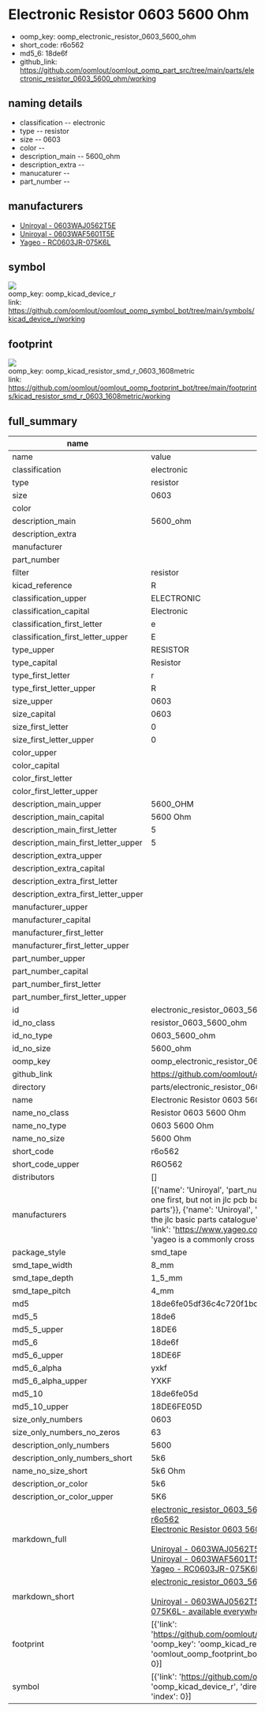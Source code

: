 # Electronic Resistor 0603 5600 Ohm

  
* oomp_key: oomp_electronic_resistor_0603_5600_ohm 
* short_code: r6o562
* md5_6: 18de6f  
* github_link: https://github.com/oomlout/oomlout_oomp_part_src/tree/main/parts/electronic_resistor_0603_5600_ohm/working  
## naming details
* classification -- electronic
* type -- resistor
* size -- 0603
* color -- 
* description_main -- 5600_ohm
* description_extra -- 
* manucaturer -- 
* part_number -- 


## manufacturers
* [Uniroyal - 0603WAJ0562T5E]()  
* [Uniroyal - 0603WAF5601T5E]()  
* [Yageo - RC0603JR-075K6L](https://www.yageo.com/en/Chart/Download/pdf/RC0603JR-075K6L)  

## symbol

![](symbol/{index}/working/working_600.png)  
oomp_key: oomp_kicad_device_r  
link: https://github.com/oomlout/oomlout_oomp_symbol_bot/tree/main/symbols/kicad_device_r/working  

## footprint

![](footprint/{index}/working/working_600.png)  
oomp_key: oomp_kicad_resistor_smd_r_0603_1608metric  
link: https://github.com/oomlout/oomlout_oomp_footprint_bot/tree/main/footprints/kicad_resistor_smd_r_0603_1608metric/working  

## full_summary
| name | value | 
| --- | --- | 
| name | value | 
| classification | electronic | 
| type | resistor | 
| size | 0603 | 
| color |  | 
| description_main | 5600_ohm | 
| description_extra |  | 
| manufacturer |  | 
| part_number |  | 
| filter | resistor | 
| kicad_reference | R | 
| classification_upper | ELECTRONIC | 
| classification_capital | Electronic | 
| classification_first_letter | e | 
| classification_first_letter_upper | E | 
| type_upper | RESISTOR | 
| type_capital | Resistor | 
| type_first_letter | r | 
| type_first_letter_upper | R | 
| size_upper | 0603 | 
| size_capital | 0603 | 
| size_first_letter | 0 | 
| size_first_letter_upper | 0 | 
| color_upper |  | 
| color_capital |  | 
| color_first_letter |  | 
| color_first_letter_upper |  | 
| description_main_upper | 5600_OHM | 
| description_main_capital | 5600 Ohm | 
| description_main_first_letter | 5 | 
| description_main_first_letter_upper | 5 | 
| description_extra_upper |  | 
| description_extra_capital |  | 
| description_extra_first_letter |  | 
| description_extra_first_letter_upper |  | 
| manufacturer_upper |  | 
| manufacturer_capital |  | 
| manufacturer_first_letter |  | 
| manufacturer_first_letter_upper |  | 
| part_number_upper |  | 
| part_number_capital |  | 
| part_number_first_letter |  | 
| part_number_first_letter_upper |  | 
| id | electronic_resistor_0603_5600_ohm | 
| id_no_class | resistor_0603_5600_ohm | 
| id_no_type | 0603_5600_ohm | 
| id_no_size | 5600_ohm | 
| oomp_key | oomp_electronic_resistor_0603_5600_ohm | 
| github_link | https://github.com/oomlout/oomlout_oomp_part_src/tree/main/parts/electronic_resistor_0603_5600_ohm/working | 
| directory | parts/electronic_resistor_0603_5600_ohm | 
| name | Electronic Resistor 0603 5600 Ohm | 
| name_no_class | Resistor 0603 5600 Ohm | 
| name_no_type | 0603 5600 Ohm | 
| name_no_size | 5600 Ohm | 
| short_code | r6o562 | 
| short_code_upper | R6O562 | 
| distributors | [] | 
| manufacturers | [{'name': 'Uniroyal', 'part_number': '0603WAJ0562T5E', 'link': '', 'id': 'manufacturer_uniroyal', 'note': {'reason': 'did this one first, but not in jlc pcb basic parts and 1 percent are and they are the same price', 'reason_short': 'not in jlc basic parts'}}, {'name': 'Uniroyal', 'part_number': '0603WAF5601T5E', 'link': '', 'id': 'manufacturer_uniroyal', 'note': {'reason': 'in the jlc basic parts catalogue', 'reason_short': 'jlc basic part'}}, {'name': 'Yageo', 'part_number': 'RC0603JR-075K6L', 'link': 'https://www.yageo.com/en/Chart/Download/pdf/RC0603JR-075K6L', 'id': 'manufacturer_yageo', 'note': {'reason': 'yageo is a commonly cross referenced part number', 'reason_short': 'available everywhere'}}] | 
| package_style | smd_tape | 
| smd_tape_width | 8_mm | 
| smd_tape_depth | 1_5_mm | 
| smd_tape_pitch | 4_mm | 
| md5 | 18de6fe05df36c4c720f1bdff76c0fc7 | 
| md5_5 | 18de6 | 
| md5_5_upper | 18DE6 | 
| md5_6 | 18de6f | 
| md5_6_upper | 18DE6F | 
| md5_6_alpha | yxkf | 
| md5_6_alpha_upper | YXKF | 
| md5_10 | 18de6fe05d | 
| md5_10_upper | 18DE6FE05D | 
| size_only_numbers | 0603 | 
| size_only_numbers_no_zeros | 63 | 
| description_only_numbers | 5600 | 
| description_only_numbers_short | 5k6 | 
| name_no_size_short | 5k6 Ohm | 
| description_or_color | 5k6 | 
| description_or_color_upper | 5K6 | 
| markdown_full | [electronic_resistor_0603_5600_ohm](https://github.com/oomlout/oomlout_oomp_part_src/tree/main/parts/electronic_resistor_0603_5600_ohm/working)<br>[r6o562](https://github.com/oomlout/oomlout_oomp_part_src/tree/main/parts/electronic_resistor_0603_5600_ohm/working)<br>[Electronic Resistor 0603 5600 Ohm](https://github.com/oomlout/oomlout_oomp_part_src/tree/main/parts/electronic_resistor_0603_5600_ohm/working)<br><br>[Uniroyal - 0603WAJ0562T5E- not in jlc basic parts]() [(L)  ](https://www.lcsc.com/search?q=0603WAJ0562T5E)[(D)  ](https://www.digikey.com/en/products?keywords=0603WAJ0562T5E)[(M)  ](https://www.mouser.com/Search/Refine?Keyword=0603WAJ0562T5E)[(N)  ](https://www.newark.com/search?st=0603WAJ0562T5E)[(SZ)  ](https://so.szlcsc.com/global.html?k=0603WAJ0562T5E)<br>[Uniroyal - 0603WAF5601T5E- jlc basic part]() [(L)  ](https://www.lcsc.com/search?q=0603WAF5601T5E)[(D)  ](https://www.digikey.com/en/products?keywords=0603WAF5601T5E)[(M)  ](https://www.mouser.com/Search/Refine?Keyword=0603WAF5601T5E)[(N)  ](https://www.newark.com/search?st=0603WAF5601T5E)[(SZ)  ](https://so.szlcsc.com/global.html?k=0603WAF5601T5E)<br>[Yageo - RC0603JR-075K6L- available everywhere](https://www.yageo.com/en/Chart/Download/pdf/RC0603JR-075K6L) [(L)  ](https://www.lcsc.com/search?q=RC0603JR-075K6L)[(D)  ](https://www.digikey.com/en/products?keywords=RC0603JR-075K6L)[(M)  ](https://www.mouser.com/Search/Refine?Keyword=RC0603JR-075K6L)[(N)  ](https://www.newark.com/search?st=RC0603JR-075K6L)[(SZ)  ](https://so.szlcsc.com/global.html?k=RC0603JR-075K6L)<br> | 
| markdown_short | [electronic_resistor_0603_5600_ohm](https://github.com/oomlout/oomlout_oomp_part_src/tree/main/parts/electronic_resistor_0603_5600_ohm/working)<br><br>[Uniroyal - 0603WAJ0562T5E- not in jlc basic parts]()[Uniroyal - 0603WAF5601T5E- jlc basic part]()[Yageo - RC0603JR-075K6L- available everywhere](https://www.yageo.com/en/Chart/Download/pdf/RC0603JR-075K6L) | 
| footprint | [{'link': 'https://github.com/oomlout/oomlout_oomp_footprint_bot/tree/main/foootprntss/kicad_resistor_smd_r_0603_1608metric', 'oomp_key': 'oomp_kicad_resistor_smd_r_0603_1608metric', 'directory': 'oomlout_oomp_footprint_bot/footprints/kicad_resistor_smd_r_0603_1608metric//working/working.kicad_mod', 'index': 0}] | 
| symbol | [{'link': 'https://github.com/oomlout/oomlout_oomp_symbol_bot/tree/main/symbols/kicad_device_r', 'oomp_key': 'oomp_kicad_device_r', 'directory': 'oomlout_oomp_symbol_bot/symbols/kicad_device_r//working/working.kicad_sym', 'index': 0}] | 
